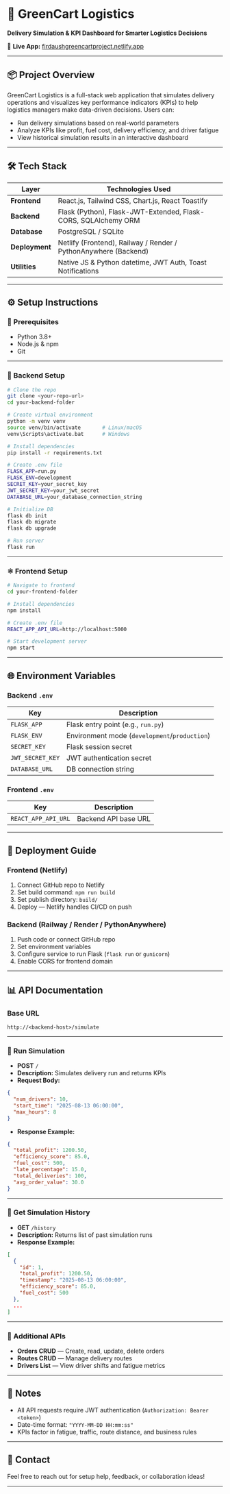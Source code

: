 # 🚚 GreenCart Logistics

**Delivery Simulation & KPI Dashboard for Smarter Logistics Decisions**

🔗 **Live App:** [firdaushgreencartproject.netlify.app](https://firdaushgreencartproject.netlify.app/)

---

## 📦 Project Overview

GreenCart Logistics is a full-stack web application that simulates delivery operations and visualizes key performance indicators (KPIs) to help logistics managers make data-driven decisions. Users can:

- Run delivery simulations based on real-world parameters
- Analyze KPIs like profit, fuel cost, delivery efficiency, and driver fatigue
- View historical simulation results in an interactive dashboard

---

## 🛠️ Tech Stack

| Layer       | Technologies Used                                                                 |
|-------------|------------------------------------------------------------------------------------|
| **Frontend**| React.js, Tailwind CSS, Chart.js, React Toastify                                   |
| **Backend** | Flask (Python), Flask-JWT-Extended, Flask-CORS, SQLAlchemy ORM                    |
| **Database**| PostgreSQL / SQLite                                                                |
| **Deployment**| Netlify (Frontend), Railway / Render / PythonAnywhere (Backend)                 |
| **Utilities**| Native JS & Python datetime, JWT Auth, Toast Notifications                        |

---

## ⚙️ Setup Instructions

### 🔧 Prerequisites

- Python 3.8+
- Node.js & npm
- Git

---

### 🐍 Backend Setup

```bash
# Clone the repo
git clone <your-repo-url>
cd your-backend-folder

# Create virtual environment
python -m venv venv
source venv/bin/activate       # Linux/macOS
venv\Scripts\activate.bat      # Windows

# Install dependencies
pip install -r requirements.txt

# Create .env file
FLASK_APP=run.py
FLASK_ENV=development
SECRET_KEY=your_secret_key
JWT_SECRET_KEY=your_jwt_secret
DATABASE_URL=your_database_connection_string

# Initialize DB
flask db init
flask db migrate
flask db upgrade

# Run server
flask run
```

---

### ⚛️ Frontend Setup

```bash
# Navigate to frontend
cd your-frontend-folder

# Install dependencies
npm install

# Create .env file
REACT_APP_API_URL=http://localhost:5000

# Start development server
npm start
```

---

## 🌐 Environment Variables

### Backend `.env`

| Key              | Description                                 |
|------------------|---------------------------------------------|
| `FLASK_APP`      | Flask entry point (e.g., `run.py`)          |
| `FLASK_ENV`      | Environment mode (`development`/`production`)|
| `SECRET_KEY`     | Flask session secret                        |
| `JWT_SECRET_KEY` | JWT authentication secret                   |
| `DATABASE_URL`   | DB connection string                        |

### Frontend `.env`

| Key                   | Description                          |
|-----------------------|--------------------------------------|
| `REACT_APP_API_URL`   | Backend API base URL                 |

---

## 🚀 Deployment Guide

### Frontend (Netlify)

1. Connect GitHub repo to Netlify  
2. Set build command: `npm run build`  
3. Set publish directory: `build/`  
4. Deploy — Netlify handles CI/CD on push

### Backend (Railway / Render / PythonAnywhere)

1. Push code or connect GitHub repo  
2. Set environment variables  
3. Configure service to run Flask (`flask run` or `gunicorn`)  
4. Enable CORS for frontend domain

---

## 📊 API Documentation

### Base URL

```
http://<backend-host>/simulate
```

---

### 🔁 Run Simulation

- **POST** `/`
- **Description:** Simulates delivery run and returns KPIs
- **Request Body:**
```json
{
  "num_drivers": 10,
  "start_time": "2025-08-13 06:00:00",
  "max_hours": 8
}
```
- **Response Example:**
```json
{
  "total_profit": 1200.50,
  "efficiency_score": 85.0,
  "fuel_cost": 500,
  "late_percentage": 15.0,
  "total_deliveries": 100,
  "avg_order_value": 30.0
}
```

---

### 📜 Get Simulation History

- **GET** `/history`
- **Description:** Returns list of past simulation runs
- **Response Example:**
```json
[
  {
    "id": 1,
    "total_profit": 1200.50,
    "timestamp": "2025-08-13 06:00:00",
    "efficiency_score": 85.0,
    "fuel_cost": 500
  },
  ...
]
```

---

### 🧩 Additional APIs

- **Orders CRUD** — Create, read, update, delete orders  
- **Routes CRUD** — Manage delivery routes  
- **Drivers List** — View driver shifts and fatigue metrics  

---

## 🔐 Notes

- All API requests require JWT authentication (`Authorization: Bearer <token>`)
- Date-time format: `"YYYY-MM-DD HH:mm:ss"`
- KPIs factor in fatigue, traffic, route distance, and business rules

---

## 💬 Contact

Feel free to reach out for setup help, feedback, or collaboration ideas!

---


